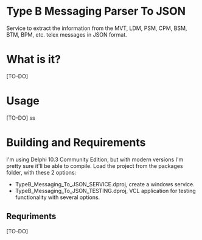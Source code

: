 # Type B Messaging Parser To JSON
Service to extract the information from the MVT, LDM, PSM, CPM, BSM, BTM, BPM, etc. telex messages in JSON format.

# What is it?
[TO-DO]

# Usage
[TO-DO]
ss

# Building and Requirements
I'm using Delphi 10.3 Community Edition, but with modern versions I'm pretty sure it'll be able to compile. Load the project from the packages folder, with these 2 options:
* TypeB_Messaging_To_JSON_SERVICE.dproj, create a windows service.
* TypeB_Messaging_To_JSON_TESTING.dproj, VCL application for testing functionality with several options.

## Requriments 
[TO-DO]

 